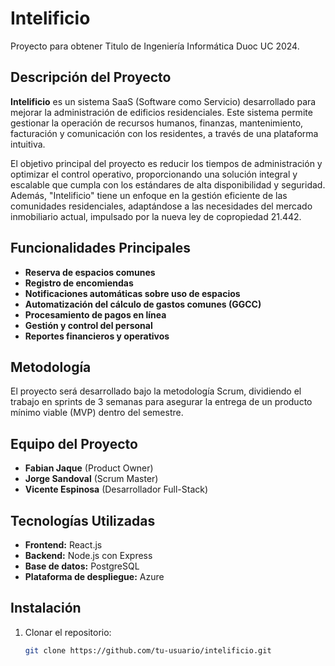 # Intelificio
Proyecto para obtener Titulo de Ingeniería Informática Duoc UC 2024.

## Descripción del Proyecto

**Intelificio** es un sistema SaaS (Software como Servicio) desarrollado para mejorar la administración de edificios residenciales. Este sistema permite gestionar la operación de recursos humanos, finanzas, mantenimiento, facturación y comunicación con los residentes, a través de una plataforma intuitiva.

El objetivo principal del proyecto es reducir los tiempos de administración y optimizar el control operativo, proporcionando una solución integral y escalable que cumpla con los estándares de alta disponibilidad y seguridad. Además, "Intelificio" tiene un enfoque en la gestión eficiente de las comunidades residenciales, adaptándose a las necesidades del mercado inmobiliario actual, impulsado por la nueva ley de copropiedad 21.442.

## Funcionalidades Principales
- **Reserva de espacios comunes**
- **Registro de encomiendas**
- **Notificaciones automáticas sobre uso de espacios**
- **Automatización del cálculo de gastos comunes (GGCC)**
- **Procesamiento de pagos en línea**
- **Gestión y control del personal**
- **Reportes financieros y operativos**

## Metodología

El proyecto será desarrollado bajo la metodología Scrum, dividiendo el trabajo en sprints de 3 semanas para asegurar la entrega de un producto mínimo viable (MVP) dentro del semestre.

## Equipo del Proyecto

- **Fabian Jaque** (Product Owner)
- **Jorge Sandoval** (Scrum Master)
- **Vicente Espinosa** (Desarrollador Full-Stack)

## Tecnologías Utilizadas
- **Frontend:** React.js
- **Backend:** Node.js con Express
- **Base de datos:** PostgreSQL
- **Plataforma de despliegue:** Azure

## Instalación

1. Clonar el repositorio:
   ```bash
   git clone https://github.com/tu-usuario/intelificio.git
